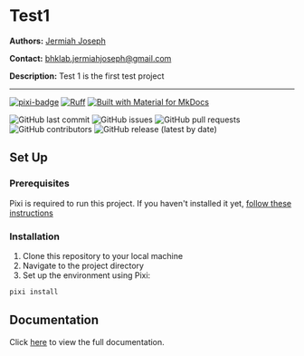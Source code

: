 # Test1

**Authors:** [Jermiah Joseph](https://github.com/jjjermiah)

**Contact:** [bhklab.jermiahjoseph@gmail.com](mailto:bhklab.jermiahjoseph@gmail.com)

**Description:** Test 1 is the first test project

--------------------------------------

[![pixi-badge](https://img.shields.io/endpoint?url=https://raw.githubusercontent.com/prefix-dev/pixi/main/assets/badge/v0.json&style=flat-square)](https://github.com/prefix-dev/pixi)
[![Ruff](https://img.shields.io/endpoint?url=https://raw.githubusercontent.com/astral-sh/ruff/main/assets/badge/v2.json&style=flat-square)](https://github.com/astral-sh/ruff)
[![Built with Material for MkDocs](https://img.shields.io/badge/mkdocs--material-gray?logo=materialformkdocs&style=flat-square)](https://github.com/squidfunk/mkdocs-material)

![GitHub last commit](https://img.shields.io/github/last-commit/jjjermiah/test1?style=flat-square)
![GitHub issues](https://img.shields.io/github/issues/jjjermiah/test1?style=flat-square)
![GitHub pull requests](https://img.shields.io/github/issues-pr/jjjermiah/test1?style=flat-square)
![GitHub contributors](https://img.shields.io/github/contributors/jjjermiah/test1?style=flat-square)
![GitHub release (latest by date)](https://img.shields.io/github/v/release/jjjermiah/test1?style=flat-square)

## Set Up

### Prerequisites

Pixi is required to run this project.
If you haven't installed it yet, [follow these instructions](https://pixi.sh/latest/)

### Installation

1. Clone this repository to your local machine
2. Navigate to the project directory
3. Set up the environment using Pixi:

```bash
pixi install
```

## Documentation

Click [here](https://jjjermiah.github.io/test1) to view the full documentation.
